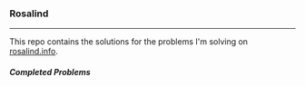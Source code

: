 ### Rosalind
----
This repo contains the solutions for the problems I'm solving on [rosalind.info](http://rosalind.info/problems/tree-view/).

##### Completed Problems
